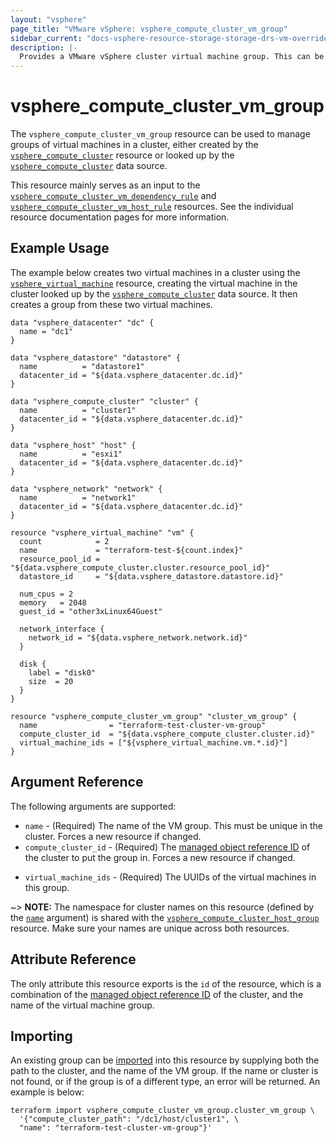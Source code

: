 ```yaml
---
layout: "vsphere"
page_title: "VMware vSphere: vsphere_compute_cluster_vm_group"
sidebar_current: "docs-vsphere-resource-storage-storage-drs-vm-override"
description: |-
  Provides a VMware vSphere cluster virtual machine group. This can be used to manage groups of virtual machines for relevant rules in a cluster.
---
```


# vsphere\_compute\_cluster\_vm\_group

The `vsphere_compute_cluster_vm_group` resource can be used to manage groups of
virtual machines in a cluster, either created by the
[`vsphere_compute_cluster`][tf-vsphere-cluster-resource] resource or looked up
by the [`vsphere_compute_cluster`][tf-vsphere-cluster-data-source] data source.

[tf-vsphere-cluster-resource]: /docs/providers/vsphere/r/compute_cluster.html
[tf-vsphere-cluster-data-source]: /docs/providers/vsphere/d/compute_cluster.html

This resource mainly serves as an input to the
[`vsphere_compute_cluster_vm_dependency_rule`][tf-vsphere-cluster-vm-dependency-rule-resource]
and
[`vsphere_compute_cluster_vm_host_rule`][tf-vsphere-cluster-vm-host-rule-resource]
resources. See the individual resource documentation pages for more information.

[tf-vsphere-cluster-vm-dependency-rule-resource]: /docs/providers/vsphere/d/compute_cluster_vm_dependency_rule.html
[tf-vsphere-cluster-vm-host-rule-resource]: /docs/providers/vsphere/d/compute_cluster_vm_host_rule.html

## Example Usage

The example below creates two virtual machines in a cluster using the
[`vsphere_virtual_machine`][tf-vsphere-vm-resource] resource, creating the
virtual machine in the cluster looked up by the
[`vsphere_compute_cluster`][tf-vsphere-cluster-data-source] data source. It
then creates a group from these two virtual machines.

[tf-vsphere-vm-resource]: /docs/providers/vsphere/r/virtual_machine.html

```hcl
data "vsphere_datacenter" "dc" {
  name = "dc1"
}

data "vsphere_datastore" "datastore" {
  name          = "datastore1"
  datacenter_id = "${data.vsphere_datacenter.dc.id}"
}

data "vsphere_compute_cluster" "cluster" {
  name          = "cluster1"
  datacenter_id = "${data.vsphere_datacenter.dc.id}"
}

data "vsphere_host" "host" {
  name          = "esxi1"
  datacenter_id = "${data.vsphere_datacenter.dc.id}"
}

data "vsphere_network" "network" {
  name          = "network1"
  datacenter_id = "${data.vsphere_datacenter.dc.id}"
}

resource "vsphere_virtual_machine" "vm" {
  count            = 2
  name             = "terraform-test-${count.index}"
  resource_pool_id = "${data.vsphere_compute_cluster.cluster.resource_pool_id}"
  datastore_id     = "${data.vsphere_datastore.datastore.id}"

  num_cpus = 2
  memory   = 2048
  guest_id = "other3xLinux64Guest"

  network_interface {
    network_id = "${data.vsphere_network.network.id}"
  }

  disk {
    label = "disk0"
    size  = 20
  }
}

resource "vsphere_compute_cluster_vm_group" "cluster_vm_group" {
  name                = "terraform-test-cluster-vm-group"
  compute_cluster_id  = "${data.vsphere_compute_cluster.cluster.id}"
  virtual_machine_ids = ["${vsphere_virtual_machine.vm.*.id}"]
}
```

## Argument Reference

The following arguments are supported:

* `name` - (Required) The name of the VM group. This must be unique in the
  cluster. Forces a new resource if changed.
* `compute_cluster_id` - (Required) The [managed object reference
  ID][docs-about-morefs] of the cluster to put the group in.  Forces a new
  resource if changed.

[docs-about-morefs]: /docs/providers/vsphere/index.html#use-of-managed-object-references-by-the-vsphere-provider

* `virtual_machine_ids` - (Required) The UUIDs of the virtual machines in this
  group.

~> **NOTE:** The namespace for cluster names on this resource (defined by the
[`name`](#name) argument) is shared with the
[`vsphere_compute_cluster_host_group`][tf-vsphere-cluster-host-group-resource]
resource. Make sure your names are unique across both resources.

[tf-vsphere-cluster-host-group-resource]: /docs/providers/vsphere/r/compute_cluster_host_group.html

## Attribute Reference

The only attribute this resource exports is the `id` of the resource, which is
a combination of the [managed object reference ID][docs-about-morefs] of the
cluster, and the name of the virtual machine group.

## Importing

An existing group can be [imported][docs-import] into this resource by
supplying both the path to the cluster, and the name of the VM group. If the
name or cluster is not found, or if the group is of a different type, an error
will be returned. An example is below:

[docs-import]: https://www.terraform.io/docs/import/index.html

```
terraform import vsphere_compute_cluster_vm_group.cluster_vm_group \
  '{"compute_cluster_path": "/dc1/host/cluster1", \
  "name": "terraform-test-cluster-vm-group"}'
```
